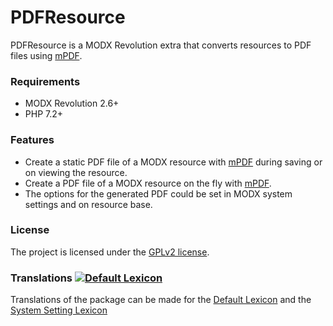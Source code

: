 # PDFResource

PDFResource is a MODX Revolution extra that converts resources to PDF files
using [mPDF](https://mpdf.github.io/).

### Requirements

* MODX Revolution 2.6+
* PHP 7.2+

### Features

* Create a static PDF file of a MODX resource with [mPDF](https://mpdf.github.io/) during saving or on viewing the resource.
* Create a PDF file of a MODX resource on the fly with [mPDF](https://mpdf.github.io/).
* The options for the generated PDF could be set in MODX system settings and on resource base.

### License

The project is licensed under the [GPLv2 license](https://github.com/Jako/PDFResource/LICENSE.md).

### Translations [![Default Lexicon](https://hosted.weblate.org/widget/modx-extras/pdfresource/standard/svg-badge.svg)](https://hosted.weblate.org/projects/modx-extras/pdfresource/)

Translations of the package can be made for the [Default Lexicon](https://hosted.weblate.org/projects/modx-extras/pdfresource/standard/) and the [System Setting Lexicon](https://hosted.weblate.org/projects/modx-extras/pdfresource/system-settings/)

